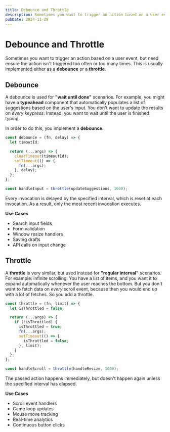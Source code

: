 ```yaml
---
title: Debounce and Throttle
description: Sometimes you want to trigger an action based on a user event, but need ensure the action isn't triggered too often or too many times. This is usually implemented either as a debounce or a throttle.
pubDate: 2024-11-29
---
```


# Debounce and Throttle

Sometimes you want to trigger an action based on a user event, but need ensure the action isn't triggered too often or too many times. This is usually implemented either as a **debounce** or a **throttle**.

## Debounce

A debounce is used for **"wait until done"** scenarios. For example, you might have a **typeahead** component that automatically populates a list of suggestions based on the user's input. You don't want to update the results on _every keypress_. Instead, you want to wait until the user is finished typing.

In order to do this, you implement a **debounce**.

```js
const debounce = (fn, delay) => {
  let timoutId;

  return (...args) => {
    clearTimeout(timeoutId);
    setTimeout(() => {
      fn(...args);
    }, delay);
  };
};

const handleInput = throttle(updateSuggestions, 1000);
```

Every invocation is delayed by the specified interval, which is reset at each invocation. As a result, only the most recent invocation executes.

**Use Cases**

- Search input fields
- Form validation
- Window resize handlers
- Saving drafts
- API calls on input change

## Throttle

A **throttle** is very similar, but used instead for **"regular interval"** scenarios. For example: infinite scrolling. You have a list of items, and you want it to expand automatically whenever the user reaches the bottom. But you don't want to fetch data on _every_ scroll event, because then you would end up with a lot of fetches. So you add a throttle.

```js
const throttle = (fn, limit) => {
  let isThrottled = false;

  return (...args) => {
    if (!isThrottled) {
      isThrottled = true;
      fn(...args);
      setTimeout(() => {
        isThrottled = false;
      }, limit);
    }
  };
};

const handleScroll = throttle(handleResize, 1000);
```

The passed action happens immediately, but doesn't happen again unless the specified interval has elapsed.

**Use Cases**

- Scroll event handlers
- Game loop updates
- Mouse move tracking
- Real-time analytics
- Continuous button clicks

